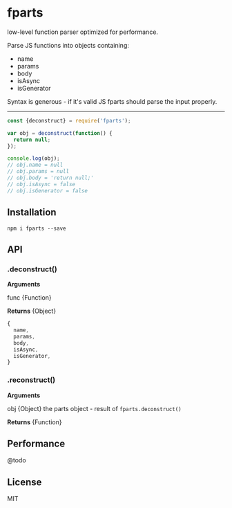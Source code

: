 # fparts

low-level function parser optimized for performance.

Parse JS functions into objects containing:

- name
- params
- body
- isAsync
- isGenerator

Syntax is generous - if it's valid JS fparts should parse the input properly.

---

```javascript
const {deconstruct} = require('fparts');

var obj = deconstruct(function() {
  return null;
});

console.log(obj);
// obj.name = null
// obj.params = null
// obj.body = 'return null;'
// obj.isAsync = false
// obj.isGenerator = false

```

## Installation

```
npm i fparts --save
```

## API

### .deconstruct()

**Arguments**

func {Function}

**Returns** {Object}

```javascript
{
  name,
  params,
  body,
  isAsync,
  isGenerator,
}
```

### .reconstruct()

**Arguments**

obj {Object} the parts object - result of `fparts.deconstruct()`

**Returns** {Function}


## Performance
@todo

## License
MIT
